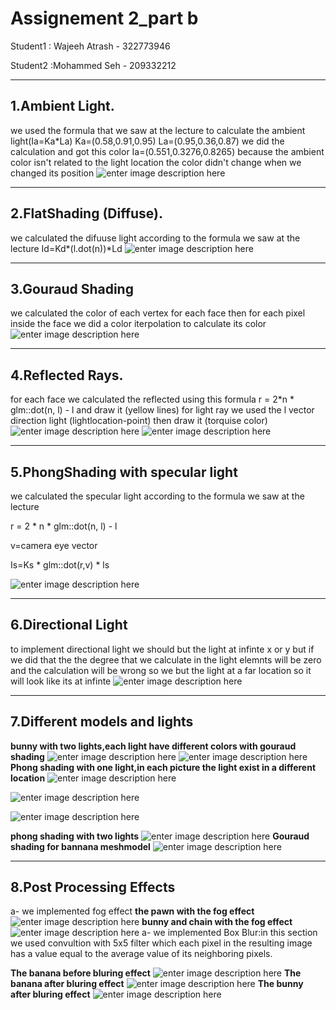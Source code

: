 # Assignement 2_part b
 Student1 : Wajeeh Atrash - 322773946	
 
Student2 :Mohammed Seh - 209332212
___
## 1.Ambient Light.
we used the formula that we saw at the lecture to calculate the ambient light(Ia=Ka*La)
Ka=(0.58,0.91,0.95)
La=(0.95,0.36,0.87)
we did the calculation and got this color
Ia=(0.551,0.3276,0.8265)
because the ambient color isn't related to the light location the color didn't change when we changed its position
![enter image description here](ambient.gif)
___
## 2.FlatShading (Diffuse).
we calculated the difuuse light according to the formula we saw at the lecture 
Id=Kd*(l.dot(n))*Ld
![enter image description here](ass2b_22.png)
___
## 3.Gouraud Shading
we calculated the color of each vertex for each face then for each pixel inside the face we did a color iterpolation to calculate its color
![enter image description here](gor_shading.gif)
___
## 4.Reflected Rays.
for each face we calculated the reflected using this formula
 r = 2*n * glm::dot(n, l) - l
 and draw it (yellow lines)
 for light ray we used the l vector direction light (lightlocation-point) then draw it (torquise color)
![enter image description here](ReflectedRays1.png)
![enter image description here](reflectedRays2.png)
___
## 5.PhongShading with specular light
we calculated the specular light according to the formula we saw at the lecture

r = 2 * n * glm::dot(n, l) - l

v=camera eye vector

Is=Ks * glm::dot(r,v) * ls

![enter image description here](PhongSpecular.png)
___
## 6.Directional Light
to implement directional light we should but the light at infinte x or y but if we did that the the degree that we calculate in the light elemnts will be zero and the calculation will be wrong so we but the light at a far location so it will look like its at infinte 
![enter image description here](directionalLight.png)
___
## 7.Different models and lights
**bunny with two lights,each light have different colors with gouraud shading**
![enter image description here](bunnygur2_lights.png)
![enter image description here](Gur_Bunny_2lights.png)
**Phong shading with one light,in each picture the light exist in a different location**
![enter image description here](Phong_chain.png)

![enter image description here](PhongChain2.png)

![enter image description here](PhongChain_3.png)

**phong shading with two lights**
![enter image description here](ChainPhong2lights.png)
**Gouraud shading for bannana meshmodel**
![enter image description here](bannanaGur.png)
___
## 8.Post Processing Effects
a- we implemented fog effect
**the pawn with the fog effect**
![enter image description here](fog1.png)
**bunny and chain  with the fog effect**
![enter image description here](fog2.png)
a- we implemented Box Blur:in this section we used convultion with 5x5 filter
which each pixel in the resulting image has a value equal to the average value of its neighboring pixels.

**The banana before bluring effect**
![enter image description here](banana1.png)
**The banana after bluring effect**
![enter image description here](banana2.png)
**The bunny after bluring effect**
![enter image description here](BoxBlur.png)
